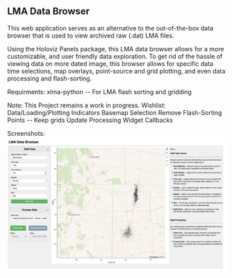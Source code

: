 LMA Data Browser
---------------

This web application serves as an alternative to the out-of-the-box data browser that is used to view archived raw (.dat) LMA files.

Using the Holoviz Panels package, this LMA data browser allows for a more customizable, and user friendly data exploration. To get rid of the hassle of viewing data on more dated image, this browser allows for specific 
data time selections, map overlays, point-source and grid plotting, and even data processing and flash-sorting.

Requirments:
xlma-python  -- For LMA flash sorting and gridding

Note: This Project remains a work in progress. 
Wishlist: Data/Loading/Plotting Indicators 
          Basemap Selection
          Remove Flash-Sorting Points -- Keep grids
          Update Processing Widget Callbacks

Screenshots:
![raw](examples/raw_data_grid.png)
